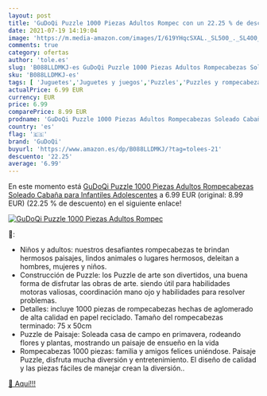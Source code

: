 ```yaml
---
layout: post
title: 'GuDoQi Puzzle 1000 Piezas Adultos Rompec con un 22.25 % de descuento'
date: 2021-07-19 14:19:04
image: 'https://m.media-amazon.com/images/I/619YHqcSXAL._SL500_._SL400_.jpg'
comments: true
category: ofertas
author: 'tole.es'
slug: 'B088LLDMKJ-es GuDoQi Puzzle 1000 Piezas Adultos Rompecabezas Soleado...'
sku: 'B088LLDMKJ-es'
tags: [ 'Juguetes','Juguetes y juegos','Puzzles','Puzzles y rompecabezas','gudoqi','puzzle','rompecabezas', ]
actualPrice: 6.99 EUR
currency: EUR
price: 6.99
comparePrice: 8.99 EUR
prodname: 'GuDoQi Puzzle 1000 Piezas Adultos Rompecabezas Soleado Cabaña para Infantiles Adolescentes'
country: 'es'
flag: '🇪🇸'
brand: 'GuDoQi'
buyurl: 'https://www.amazon.es/dp/B088LLDMKJ/?tag=tolees-21'
descuento: '22.25'
average: '6.99'
---
```


En este momento está [GuDoQi Puzzle 1000 Piezas Adultos Rompecabezas Soleado Cabaña para Infantiles Adolescentes](https://www.amazon.es/dp/B088LLDMKJ/?tag=tolees-21) a 6.99 EUR (original: 8.99 EUR) (22.25 %  de descuento) en el siguiente enlace!

[![GuDoQi Puzzle 1000 Piezas Adultos Rompec](https://m.media-amazon.com/images/I/619YHqcSXAL._SL500_._SL400_.jpg)](https://www.amazon.es/dp/B088LLDMKJ/?tag=tolees-21)

🔎:

- Niños y adultos: nuestros desafiantes rompecabezas te brindan hermosos paisajes, lindos animales o lugares hermosos, deleitan a hombres, mujeres y niños.
- Construcción de Puzzle: los Puzzle de arte son divertidos, una buena forma de disfrutar las obras de arte. siendo útil para habilidades motoras valiosas, coordinación mano ojo y habilidades para resolver problemas.
- Detalles: incluye 1000 piezas de rompecabezas hechas de aglomerado de alta calidad en papel reciclado. Tamaño del rompecabezas terminado: 75 x 50cm
- Puzzle de Paisaje: Soleada casa de campo en primavera, rodeando flores y plantas, mostrando un paisaje de ensueño en la vida
- Rompecabezas 1000 piezas: familia y amigos felices uniéndose. Paisaje Puzzle, disfruta mucha diversión y entretenimiento. El diseño de calidad y las piezas fáciles de manejar crean la diversión..

[🛒 Aquí!!!](https://www.amazon.es/dp/B088LLDMKJ/?tag=tolees-21)
